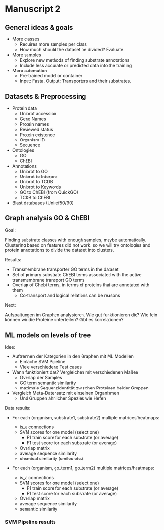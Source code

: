 # Manuscript 2

## General ideas & goals

- More classes
  - Requires more samples per class
  - How much should the dataset be divided? Evaluate.
- More samples
  - Explore new methods of finding substrate annotations
  - Include less accurate or predicted data into the training
- More automation
  - Pre-trained model or container
  - Input: Fasta. Output: Transporters and their substrates.

## Datasets & Preprocessing

- Protein data
  - Uniprot accession
  - Gene Names
  - Protein names
  - Reviewed status
  - Protein existence
  - Organism ID
  - Sequence
- Ontologies
  - GO
  - ChEBI
- Annotations
  - Uniprot to GO
  - Uniprot to Interpro
  - Uniprot to TCDB
  - Uniprot to Keywords
  - GO to ChEBI (from QuickGO)
  - TCDB to ChEBI
- Blast databases (Uniref50/90)

## Graph analysis GO & ChEBI

Goal:

Finding substrate classes with enough samples, maybe automatically. Clustering based on features did not work, so we will try ontologies and protein annotations to divide the dataset into clusters.

Results:

- Transmembrane transporter GO terms in the dataset
- Set of primary substrate ChEBI terms associated with the active transmembrane transport GO terms
- Overlap of Chebi terms, in terms of proteins that are annotated with them
  - Co-transport and logical relations can be reasons

Next:

Aufspaltungen im Graphen analysieren. Wie gut funktionieren die? Wie fein können wir die Proteine unterteilen? Gibt es korrelationen?

## ML models on levels of tree

Idee:

- Auftrennen der Kategorien in den Graphen mit ML Modellen
  - Einfache SVM Pipeline
  - Viele verschiedene Test cases
- Wann funktioniert das? Vergleichen mit verschiedenen Maßen
  - Overlap der Samples
  - GO term semantic similarity
  - maximale Sequenzidentität zwischen Proteinen beider Gruppen
- Vergleich Meta-Datensatz mit einzelnen Organismen
  - Und Gruppen ähnlicher Spezies wie Hefen

Data results:

- For each (organism, substrate1, substrate2) multiple matrices/heatmaps:
  - is_a connections
  - SVM scores for one model (select one)
    - F1 train score for each substrate (or average)
    - F1 test score for each substrate (or average)
  - Overlap matrix
  - average sequence similarity
  - chemical similarity (smiles etc.)

- For each (organism, go_term1, go_term2) multiple matrices/heatmaps:
  - is_a connections
  - SVM scores for one model (select one)
    - F1 train score for each substrate (or average)
    - F1 test score for each substrate (or average)
  - Overlap matrix
  - average sequence similarity
  - semantic similarity

### SVM Pipeline results
